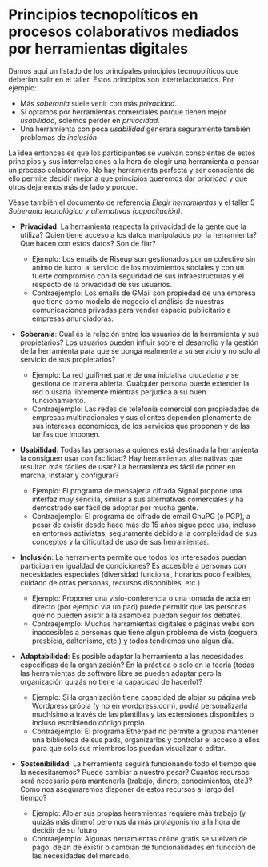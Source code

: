Principios tecnopolíticos en procesos colaborativos mediados por herramientas digitales
=======================================================================================

Damos aquí un listado de los principales principios tecnopolíticos que deberían
salir en el taller. Estos principios son interrelacionados. Por ejemplo:

- Más *soberanía* suele venir con más *privacidad*.
- Si optamos por herramientas comerciales porque tienen mejor *usabilidad*,
  solemos perder en *privacidad*.
- Una herramienta con poca *usabilidad* generará seguramente también problemas
  de *inclusión*.

La idea entonces es que los participantes se vuelvan conscientes de estos
principios y sus interrelaciones a la hora de elegir una herramienta o pensar
un proceso colaborativo. No hay herramienta perfecta y ser consciente de ello
permite decidir mejor a que principios queremos dar prioridad y que otros
dejaremos más de lado y porque.

Véase también el documento de referencia *Elegir herramientas* y el taller 5
*Soberanía tecnológica y alternativas (capacitación)*.

- **Privacidad**: La herramienta respecta la privacidad de la gente que la
  utiliza? Quien tiene acceso a los datos manipulados por la herramienta? Que
  hacen con estos datos? Son de fiar?
  - Ejemplo: Los emails de Riseup son gestionados por un colectivo sin animo de
    lucro, al servicio de los movimientos sociales y con un fuerte compromiso
    con la seguridad de sus infraestructuras y el respecto de la privacidad de
    sus usuarios.
  - Contraejemplo: Los emails de GMail son propiedad de una empresa que tiene
    como modelo de negocio el análisis de nuestras comunicaciones privadas para
    vender espacio publicitario a empresas anunciadoras.

- **Soberanía**: Cual es la relación entre los usuarios de la herramienta y sus
  propietarios? Los usuarios pueden influir sobre el desarrollo y la gestión de
  la herramienta para que se ponga realmente a su servicio y no solo al
  servicio de sus propietarios?
  - Ejemplo: La red guifi·net parte de una iniciativa ciudadana y se gestiona
    de manera abierta. Cualquier persona puede extender la red o usarla
    libremente mientras perjudica a su buen funcionamiento.
  - Contraejemplo: Las redes de telefonía comercial son propiedades de empresas
    multinacionales y sus clientes dependen plenamente de sus intereses
    economicos, de los servicios que proponen y de las tarifas que imponen.

- **Usabilidad**: Todas las personas a quienes está destinada la herramienta la
  consiguen usar con facilidad? Hay herramientas alternativas que resultan más
  fáciles de usar? La herramienta es fácil de poner en marcha, instalar y
  configurar?
  - Ejemplo: El programa de mensajería cifrada Signal propone una interfaz muy
    sencilla, similar a sus alternativas comerciales y ha demostrado ser fácil
    de adoptar por mucha gente.
  - Contraejemplo: El programa de cifrado de email GnuPG (o PGP), a pesar de
    existir desde hace más de 15 años sigue poco usa, incluso en entornos
    activistas, seguramente debido a la complejidad de sus conceptos y la
    dificultad de uso de sus herramientas.

- **Inclusión**: La herramienta permite que todos los interesados puedan
  participan en igualdad de condiciones? Es accesible a personas con
  necesidades especiales (diversidad funcional, horarios poco flexibles,
  cuidado de otras personas, recursos disponibles, etc.)
  - Ejemplo: Proponer una visio-conferencia o una tomada de acta en directo
    (por ejemplo via un pad) puede permitir que las personas que no pueden
    asistir a la asamblea puedan seguir los debates.
  - Contraejemplo: Muchas herramientas digitales o páginas webs son
    inaccesibles a personas que tiene algun problema de vista (ceguera,
    presbicia, daltonismo, etc.) y todos tendremos uno algun día.

- **Adaptabilidad**: Es posible adaptar la herramienta a las necesidades
  especificas de la organización? En la práctica o solo en la teoría (todas las
  herramientas de software libre se pueden adaptar pero la organización quizás
  no tiene la capacidad de hacerlo)?
  - Ejemplo: Si la organización tiene capacidad de alojar su página web
    Wordpress própia (y no en wordpress.com), podrá personalizarla muchísimo a
    través de las plantillas y las extensiones disponibles o incluso
    escribiendo código propio.
  - Contraejemplo: El programa Etherpad no permite a grupos mantener una
    biblioteca de sus pads, organizarlos y controlar el acceso a ellos para que
    solo sus miembros los puedan visualizar o editar.

- **Sostenibilidad**: La herramienta seguirá funcionando todo el tiempo que la
  necesitaremos? Puede cambiar a nuestro pesar? Cuantos recursos será necesario
  para mantenerla (trabajo, dinero, conocimientos, etc.)? Como nos aseguraremos
  disponer de estos recursos al largo del tiempo?
  - Ejemplo: Alojar sus propias herramientas requiere más trabajo (y quizás más
    dinero) pero nos da más protagonismo a la hora de decidir de su futuro.
  - Contraejemplo: Algunas herramientas online gratis se vuelven de pago, dejan
    de existir o cambian de funcionalidades en funcción de las necesidades del
    mercado.
